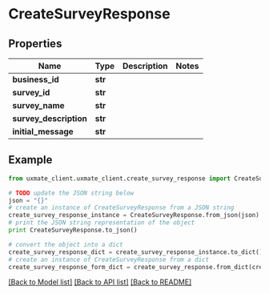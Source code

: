 # CreateSurveyResponse


## Properties
Name | Type | Description | Notes
------------ | ------------- | ------------- | -------------
**business_id** | **str** |  | 
**survey_id** | **str** |  | 
**survey_name** | **str** |  | 
**survey_description** | **str** |  | 
**initial_message** | **str** |  | 

## Example

```python
from uxmate_client.uxmate_client.create_survey_response import CreateSurveyResponse

# TODO update the JSON string below
json = "{}"
# create an instance of CreateSurveyResponse from a JSON string
create_survey_response_instance = CreateSurveyResponse.from_json(json)
# print the JSON string representation of the object
print CreateSurveyResponse.to_json()

# convert the object into a dict
create_survey_response_dict = create_survey_response_instance.to_dict()
# create an instance of CreateSurveyResponse from a dict
create_survey_response_form_dict = create_survey_response.from_dict(create_survey_response_dict)
```
[[Back to Model list]](../README.md#documentation-for-models) [[Back to API list]](../README.md#documentation-for-api-endpoints) [[Back to README]](../README.md)


